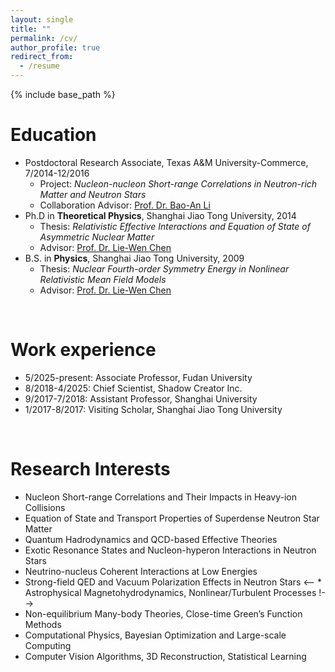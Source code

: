 ```yaml
---
layout: single
title: ""
permalink: /cv/
author_profile: true
redirect_from:
  - /resume
---
```


{% include base_path %}

Education
======
* Postdoctoral Research Associate, Texas A&M University-Commerce, 7/2014-12/2016
  * Project: *Nucleon-nucleon Short-range Correlations in Neutron-rich Matter and Neutron Stars*
  * Collaboration Advisor: [Prof. Dr. Bao-An Li](https://scholar.google.com/citations?user=-0gnvt4AAAAJ&hl=en)
* Ph.D in **Theoretical Physics**, Shanghai Jiao Tong University, 2014
  * Thesis: *Relativistic Effective Interactions and Equation of State of Asymmetric Nuclear Matter*
  * Advisor: [Prof. Dr. Lie-Wen Chen](https://scholar.google.com/citations?user=jKJnZNgAAAAJ&hl=en)
* B.S. in **Physics**, Shanghai Jiao Tong University, 2009
  * Thesis: *Nuclear Fourth-order Symmetry Energy in Nonlinear Relativistic Mean Field Models*
  * Advisor: [Prof. Dr. Lie-Wen Chen](https://scholar.google.com/citations?user=jKJnZNgAAAAJ&hl=en)

<br>

Work experience
======
* 5/2025-present: Associate Professor, Fudan University
* 8/2018-4/2025: Chief Scientist, Shadow Creator Inc.
* 9/2017-7/2018: Assistant Professor, Shanghai University
* 1/2017-8/2017: Visiting Scholar, Shanghai Jiao Tong University

<br>

Research Interests
======
* Nucleon Short-range Correlations and Their Impacts in Heavy-ion Collisions
* Equation of State and Transport Properties of Superdense Neutron Star Matter
* Quantum Hadrodynamics and QCD-based Effective Theories
* Exotic Resonance States and Nucleon-hyperon Interactions in Neutron Stars
* Neutrino-nucleus Coherent Interactions at Low Energies
* Strong-field QED and Vacuum Polarization Effects in Neutron Stars
<-- * Astrophysical Magnetohydrodynamics, Nonlinear/Turbulent Processes !-->
* Non-equilibrium Many-body Theories, Close-time Green’s Function Methods
* Computational Physics, Bayesian Optimization and Large-scale Computing
* Computer Vision Algorithms, 3D Reconstruction, Statistical Learning


